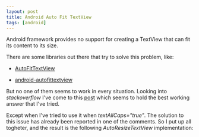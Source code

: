 ```yaml
---
layout: post
title: Android Auto Fit TextView
tags: [android]
---
```


Android framework provides no support for creating a TextView that can fit its content to its size.

There are some libraries out there that try to solve this problem, like:

* [AutoFitTextView](github.com/AndroidDeveloperLB/AutoFitTextView)

* [android-autofittextview](github.com/grantland/android-autofittextview)

But no one of them seems to work in every situation.
Looking into <em>stackoverflow</em> I've come to this [post](http://stackoverflow.com/questions/16017165/auto-fit-textview-for-android/21851239) which seems to hold the best working answer that I've tried.

Except when I've tried to use it when <em>textAllCaps="true"</em>.
The solution to this issue has already been reported in one of the comments.
So I put up all togheter, and the result is the following <em>AutoResizeTextView</em> implementation:

<script src="https://gist.github.com/TechIsFun/df5270aea46968ea165fb52d41bde803.js"></script>
